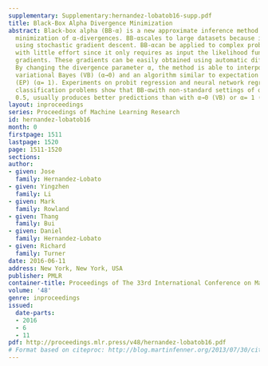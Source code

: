 ```yaml
---
supplementary: Supplementary:hernandez-lobatob16-supp.pdf
title: Black-Box Alpha Divergence Minimization
abstract: Black-box alpha (BB-α) is a new approximate inference method based on the
  minimization of α-divergences. BB-αscales to large datasets because it can be implemented
  using stochastic gradient descent. BB-αcan be applied to complex probabilistic models
  with little effort since it only requires as input the likelihood function and its
  gradients. These gradients can be easily obtained using automatic differentiation.
  By changing the divergence parameter α, the method is able to interpolate between
  variational Bayes (VB) (α→0) and an algorithm similar to expectation propagation
  (EP) (α= 1). Experiments on probit regression and neural network regression and
  classification problems show that BB-αwith non-standard settings of α, such as α=
  0.5, usually produces better predictions than with α→0 (VB) or α= 1 (EP).
layout: inproceedings
series: Proceedings of Machine Learning Research
id: hernandez-lobatob16
month: 0
firstpage: 1511
lastpage: 1520
page: 1511-1520
sections: 
author:
- given: Jose
  family: Hernandez-Lobato
- given: Yingzhen
  family: Li
- given: Mark
  family: Rowland
- given: Thang
  family: Bui
- given: Daniel
  family: Hernandez-Lobato
- given: Richard
  family: Turner
date: 2016-06-11
address: New York, New York, USA
publisher: PMLR
container-title: Proceedings of The 33rd International Conference on Machine Learning
volume: '48'
genre: inproceedings
issued:
  date-parts:
  - 2016
  - 6
  - 11
pdf: http://proceedings.mlr.press/v48/hernandez-lobatob16.pdf
# Format based on citeproc: http://blog.martinfenner.org/2013/07/30/citeproc-yaml-for-bibliographies/
---
```

